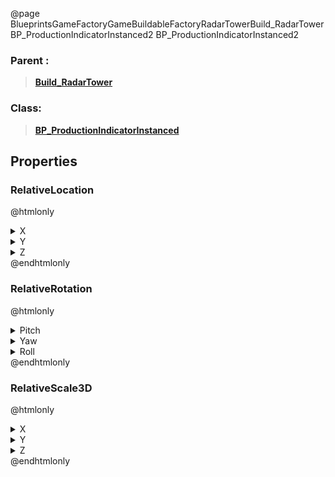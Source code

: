 @page BlueprintsGameFactoryGameBuildableFactoryRadarTowerBuild_RadarTowerBP_ProductionIndicatorInstanced2 BP_ProductionIndicatorInstanced2
### Parent :
<b><a href="_blueprints_game_factory_game_buildable_factory_radar_tower_build__radar_tower.html"><blockquote>Build_RadarTower</blockquote></a></b>
### Class:
<b><a href="_blueprints_game_factory_game_buildable_factory-shared_production_indicator_b_p__production_indicator_instanced.html"><blockquote>BP_ProductionIndicatorInstanced</blockquote></a></b>
## Properties
### RelativeLocation
@htmlonly
<details>
 <summary>X</summary>
<blockquote>7.38055419921875</blockquote>
</details>
<details>
 <summary>Y</summary>
<blockquote>-489.39642333984375</blockquote>
</details>
<details>
 <summary>Z</summary>
<blockquote>9199.4365234375</blockquote>
</details>
@endhtmlonly

### RelativeRotation
@htmlonly
<details>
 <summary>Pitch</summary>
<blockquote>4.099999932805076e-05</blockquote>
</details>
<details>
 <summary>Yaw</summary>
<blockquote>0</blockquote>
</details>
<details>
 <summary>Roll</summary>
<blockquote>7.793552867951803e-06</blockquote>
</details>
@endhtmlonly

### RelativeScale3D
@htmlonly
<details>
 <summary>X</summary>
<blockquote>1.2999999523162842</blockquote>
</details>
<details>
 <summary>Y</summary>
<blockquote>1.2999999523162842</blockquote>
</details>
<details>
 <summary>Z</summary>
<blockquote>1.2999999523162842</blockquote>
</details>
@endhtmlonly

